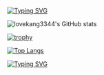 

[![Typing SVG](https://readme-typing-svg.herokuapp.com?font=Fira+Code&size=30&pause=1000&color=FF6A18DA&center=true&vCenter=true&width=1080&height=100&lines=%E6%AC%A2%E8%BF%8E%E6%9D%A5%E5%88%B0lovekang%E7%9A%84%E5%90%8E%E8%8A%B1%E5%9B%AD;print(%22welcome+to+my+secret%22))](https://git.io/typing-svg)




![lovekang3344's GitHub stats](https://github-readme-stats.vercel.app/api?username=lovekang3344&show_icons=true&theme=default_repocard#pic_center)

[![trophy](https://github-profile-trophy.vercel.app/?username=lovekang3344#pic_center)](https://github.com/ryo-ma/github-profile-trophy#pic_center)

[![Top Langs](https://github-readme-stats.vercel.app/api/top-langs/?username=lovekang3344%#pic_center)](https://github.com/anuraghazra/github-readme-stats#pic_center)

<a href="https://git.io/typing-svg"><img src="https://readme-typing-svg.herokuapp.com?font=Fira+Code&size=50&pause=500&color=F7B31D&background=A2FFFE13&center=true&vCenter=true&multiline=true&width=1080&height=200&lines=%E6%97%A7%E4%BA%BA%E4%B8%8D%E7%9F%A5%E6%88%91%E8%BF%91%E5%86%B5%EF%BC%8C%E6%96%B0%E4%BA%BA%E4%B8%8D%E7%9F%A5%E6%88%91%E8%BF%87%E5%BE%80;%E8%BF%91%E5%86%B5%E4%B8%8D%E8%AF%A5%E6%97%A7%E4%BA%BA%E7%9F%A5%EF%BC%8C%E8%BF%87%E5%BE%80%E4%B8%8D%E4%B8%8E%E6%96%B0%E4%BA%BA%E8%AE%B2;%E7%BA%B5%E4%BD%A0%E9%98%85%E4%BA%BA%E4%BD%95%E5%85%B6%E5%A4%9A%EF%BC%8C%E5%86%8D%E6%97%A0%E4%B8%80%E4%BA%BA%E6%81%B0%E4%BC%BC%E6%88%91" alt="Typing SVG" /></a>
